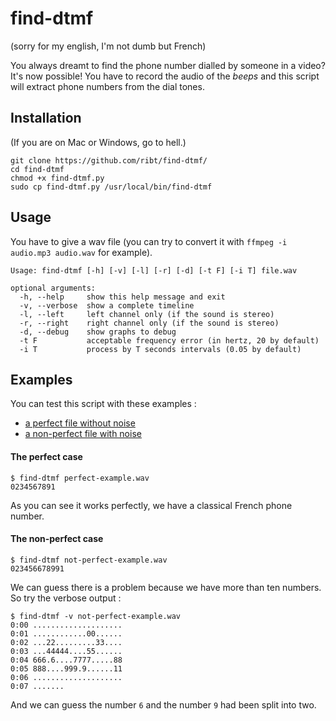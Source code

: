 # find-dtmf
(sorry for my english, I'm not dumb but French)

You always dreamt to find the phone number dialled by someone in a video? It's now possible! You have to record the audio of the *beeps* and this script will extract phone numbers from the dial tones.

## Installation
(If you are on Mac or Windows, go to hell.)

```
git clone https://github.com/ribt/find-dtmf/
cd find-dtmf
chmod +x find-dtmf.py
sudo cp find-dtmf.py /usr/local/bin/find-dtmf
```

## Usage

You have to give a wav file (you can try to convert it with `ffmpeg -i audio.mp3 audio.wav` for example).

```
Usage: find-dtmf [-h] [-v] [-l] [-r] [-d] [-t F] [-i T] file.wav

optional arguments:
  -h, --help     show this help message and exit
  -v, --verbose  show a complete timeline
  -l, --left     left channel only (if the sound is stereo)
  -r, --right    right channel only (if the sound is stereo)
  -d, --debug    show graphs to debug
  -t F           acceptable frequency error (in hertz, 20 by default)
  -i T           process by T seconds intervals (0.05 by default)
```

## Examples

You can test this script with these examples :
- [a perfect file without noise](https://github.com/ribt/find-dtmf/blob/master/perfect-example.wav?raw=true)
- [a non-perfect file with noise](https://github.com/ribt/find-dtmf/blob/master/not-perfect-example.wav?raw=true)

#### The perfect case

```shell
$ find-dtmf perfect-example.wav 
0234567891
```
As you can see it works perfectly, we have a classical French phone number.

#### The non-perfect case
```shell
$ find-dtmf not-perfect-example.wav 
023456678991
```
We can guess there is a problem because we have more than ten numbers. So try the verbose output :
```shell
$ find-dtmf -v not-perfect-example.wav 
0:00 ....................
0:01 ............00......
0:02 ...22.........33....
0:03 ...44444....55......
0:04 666.6....7777.....88
0:05 888....999.9......11
0:06 ....................
0:07 .......
```
And we can guess the number `6` and the number `9` had been split into two.
